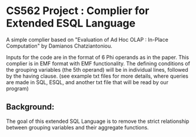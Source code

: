 # CS562 Project : Complier for Extended ESQL Language

A simple complier based on "Evaluation of Ad Hoc OLAP : In-Place Computation" by Damianos Chatziantoniou.

Inputs for the code are in the format of 6 Phi operands as in the paper. This complier is in EMF format with EMF functionality.
The defining conditions of the grouping variables (the 5th operand) will be in individual lines, followed by the having clause.
(see example txt files for more details, where queries are made in SQL, ESQL, and another txt file that will be read by our program)

## Background:
The goal of this extended SQL Language is to remove the strict relationship between grouping variables and their aggregate functions. 
